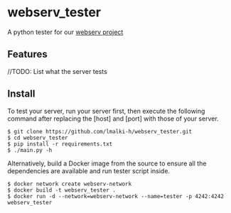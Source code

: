 # webserv_tester

A python tester for our [webserv project](https://github.com/lmalki-h/webserv)

  
  
## Features
//TODO: List what the server tests
## Install

To test your server, run your server first, then execute the following command after replacing the [host] and [port]  with those of your server.

    $ git clone https://github.com/lmalki-h/webserv_tester.git
    $ cd webserv_tester
    $ pip install -r requirements.txt
    $ ./main.py -h

 
Alternatively, build a Docker image from the source to ensure all the dependencies are available and run tester script inside.

	$ docker network create webserv-network
    $ docker build -t webserv_tester .
    $ docker run -d --network=webserv-network --name=tester -p 4242:4242 webserv_tester
